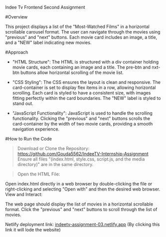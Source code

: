 Indee Tv Frontend Second Assignment 

#Overview

This project displays a list of the "Most-Watched Films" in a horizontal scrollable carousel format. The user can navigate through the movies using "previous" and "next" buttons. Each movie card includes an image, a title, and a "NEW" label indicating new movies.

#Approach

* "HTML Structure": The HTML is structured with a div container holding movie cards, each containing an image and a title. The pre-btn and nxt-btn buttons allow horizontal scrolling of the movie list.

* "CSS Styling": The CSS ensures the layout is clean and responsive. The card-container is set to display flex items in a row, allowing horizontal scrolling. Each card is styled to have a consistent size, with images fitting perfectly within the card boundaries. The "NEW" label is styled to stand out.

* "JavaScript Functionality": JavaScript is used to handle the scrolling functionality. Clicking the "previous" and "next" buttons scrolls the card-container by the width of two movie cards, providing a smooth navigation experience.



#How to Run the Code

> Download or Clone the Repository: https://github.com/Gouda5562/IndeeTV-Internship-Assignment
Ensure all files "(index.html, style.css, script.js, and the media directory)" are in the same directory.

> Open the HTML File:

Open index.html directly in a web browser by double-clicking the file or right-clicking and selecting "Open with" and then the desired web browser.
View and Interact:

The web page should display the list of movies in a horizontal scrollable format.
Click the "previous" and "next" buttons to scroll through the list of movies.

Netlify deployment link: [indeetv-assignment-03.netlify.app](https://indeetv-assignment-03.netlify.app/) (By clicking this link it will lode the website)
